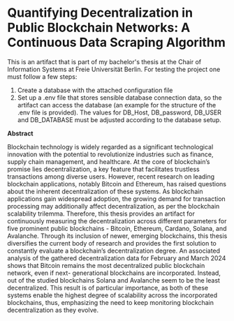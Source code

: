 # Quantifying Decentralization in Public Blockchain Networks: A Continuous Data Scraping Algorithm
This is an artifact that is part of my bachelor's thesis at the Chair of Information Systems at Freie Universität Berlin. 
For testing the project one must follow a few steps:

1. Create a database with the attached configuration file
2. Set up a .env file that stores sensible database connection data, so the artifact can access the database (an example for the structure of the .env file is provided). The values for DB_Host, DB_password, DB_USER and DB_DATABASE must be adjusted according to the database setup.

**Abstract**

Blockchain technology is widely regarded as a significant technological innovation with the potential to revolutionize industries such as finance, supply chain management, and healthcare. At the core of blockchain’s promise lies decentralization, a key feature that facilitates trustless transactions among diverse users. However, recent research on leading blockchain applications, notably Bitcoin and Ethereum, has raised questions about the inherent decentralization of these systems. As blockchain applications gain widespread adoption, the growing demand for transaction processing may additionally affect decentralization, as per the blockchain scalability trilemma. Therefore, this thesis provides an artifact for continuously measuring the decentralization across different parameters for five prominent public blockchains - Bitcoin, Ethereum, Cardano, Solana, and Avalanche. Through its inclusion of newer, emerging blockchains, this thesis diversifies the current body of research and provides the first solution to constantly evaluate a blockchain’s decentralization degree. An associated analysis of the gathered decentralization data for February and March 2024 shows that Bitcoin remains the most decentralized public blockchain network, even if next- generational blockchains are incorporated. Instead, out of the studied blockchains Solana and Avalanche seem to be the least decentralized. This result is of particular importance, as both of these systems enable the highest degree of scalability across the incorporated blockchains, thus, emphasizing the need to keep monitoring blockchain decentralization as they evolve.
